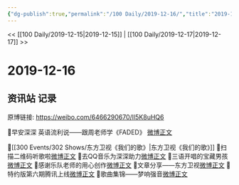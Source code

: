 ```yaml
---
{"dg-publish":true,"permalink":"/100 Daily/2019-12-16/","title":"2019-12-16","created":"2023-03-31T13:55:51.227+08:00","updated":"2023-03-31T13:56:13.102+08:00"}
---
```



<< [[100 Daily/2019-12-15\|2019-12-15]] | [[100 Daily/2019-12-17\|2019-12-17]] >>

# 2019-12-16

## 资讯站 记录

原博链接: https://weibo.com/6466290670/Il5K8uHQ6

💫早安深深
英语流利说——跟周老师学《FADED》
[微博正文](https://m.weibo.cn/6466290670/4450038476140673)

💫[[300 Events/302 Shows/东方卫视《我们的歌》\|东方卫视《我们的歌》]]
🍬扫描二维码听歌啦[微博正文](https://m.weibo.cn/6466290670/4450101785566025)
🍬去QQ音乐为深深助力[微博正文](https://m.weibo.cn/6466290670/4450143682516690)
🍬三语开唱的宝藏男孩[微博正文](https://m.weibo.cn/6466290670/4450164561152798)
🍬感谢乐队老师的用心创作[微博正文](https://m.weibo.cn/6466290670/4450181917054957)
🍬文章分享——东方卫视[微博正文](https://m.weibo.cn/6466290670/4450221616072617)
🍬特约版第六期腾讯上线[微博正文](https://m.weibo.cn/6466290670/4450255212701578)
🍬歌曲集锦——梦响强音[微博正文](https://m.weibo.cn/6466290670/4450238318218972)
